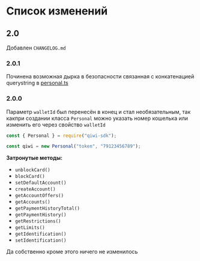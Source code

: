 # Список изменений

## 2.0

Добавлен `CHANGELOG.md`

### 2.0.1

Починена возможная дырка в безопасности связанная с конкатенацией
querystring в [personal.ts](./src/services/personal.ts)

### 2.0.0

Параметр `walletId` был перенесён в конец и стал необязательным,
так какпри создании класса `Personal` можно указать номер кошелька
или изменить его через свойство `walletId`

```javascript
const { Personal } = require("qiwi-sdk");

const qiwi = new Personal("token", "79123456789");
```

**Затронутые методы:**

- `unblockCard()`
- `blockCard()`
- `setDefaultAccount()`
- `createAccount()`
- `getAccountOffers()`
- `getAccounts()`
- `getPaymentHistoryTotal()`
- `getPaymentHistory()`
- `getRestrictions()`
- `getLimits()`
- `getIdentification()`
- `setIdentification()`

Да собственно кроме этого ничего не изменилось
